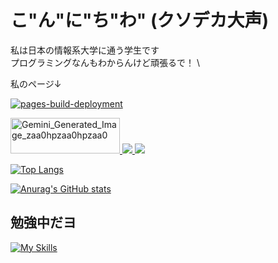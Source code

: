# こ"ん"に"ち"わ" (クソデカ大声)
私は日本の情報系大学に通う学生です \
プログラミングなんもわからんけど頑張るで！ \

私のページ↓

[![pages-build-deployment](https://github.com/sauhits/sauhits.github.io/actions/workflows/pages/pages-build-deployment/badge.svg)](https://github.com/sauhits/sauhits.github.io/actions/workflows/pages/pages-build-deployment)

<a href="https://sauhits.github.io/">
<img width="175" height="57" alt="Gemini_Generated_Image_zaa0hpzaa0hpzaa0" src="https://github.com/user-attachments/assets/4fbb071a-d203-4e36-a98b-5ad7eee1625d" />
</a>

<a href="https://discord.com/users/754225229806436442">
<img src="https://shields.io/badge/discord-586AEA?logo=discord&logoColor=ffffff&style=for-the-badge">
</a>

<a href="https://x.com/huge_hoge1207">
<img src="https://shields.io/badge/Twitter(X)-black?logo=x&logoColor=ffffff&style=for-the-badge">
</a>


[![Top Langs](https://github-readme-stats.vercel.app/api/top-langs/?username=sauhits&layout=compact&theme=highcontrast)](https://github.com/anuraghazra/github-readme-stats)

[![Anurag's GitHub stats](https://github-readme-stats.vercel.app/api?username=sauhits&theme=highcontrast&show_icons=true&count_private=true)](https://github.com/anuraghazra/github-readme-stats)

## 勉強中だヨ
[![My Skills](https://skillicons.dev/icons?i=java,c,py,html,css,latex,vscode)](https://skillicons.dev)

